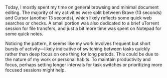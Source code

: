 Today, I mostly spent my time on general browsing and minimal document editing. The majority of my activities were split between Brave (13 seconds) and Cursor (another 13 seconds), which likely reflects some quick web searches or checks. A small portion was also dedicated to a brief uTorrent session for file transfers, and just a bit more time was spent on Notepad for some quick notes.

Noticing the pattern, it seems like my work involves frequent but short bursts of activity—likely indicative of switching between tasks quickly rather than deep focus on one thing for long periods. This could be due to the nature of my work or personal habits. To maintain productivity and focus, perhaps setting longer intervals for task switches or prioritizing more focused sessions might help.
